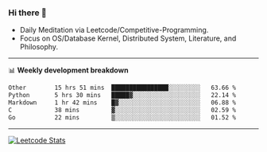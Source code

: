 ### Hi there 👋
* Daily Meditation via Leetcode/Competitive-Programming.
* Focus on OS/Database Kernel, Distributed System, Literature, and Philosophy.

-------

📊 **Weekly development breakdown**
<!--START_SECTION:waka-->

```txt
Other        15 hrs 51 mins  ████████████████░░░░░░░░░   63.66 %
Python       5 hrs 30 mins   █████▓░░░░░░░░░░░░░░░░░░░   22.14 %
Markdown     1 hr 42 mins    █▓░░░░░░░░░░░░░░░░░░░░░░░   06.88 %
C            38 mins         ▓░░░░░░░░░░░░░░░░░░░░░░░░   02.59 %
Go           22 mins         ▒░░░░░░░░░░░░░░░░░░░░░░░░   01.52 %
```

<!--END_SECTION:waka-->

-------

[![Leetcode Stats](https://leetcard.jacoblin.cool/hzhang413?font=Fira+Mono)](https://leetcode.com/fxrc)
<!-- ![image](./cyberpunk-ghost-in-the-shell.gif)
![image](./gis-archive.png) -->
